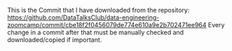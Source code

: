 This is the Commit that I have downloaded from the repository: https://github.com/DataTalksClub/data-engineering-zoomcamp/commit/cbe18f2f0456079de774e610a9e2b702471ee964
Every change in a commit after that must be manually checked and downloaded/copied if important.